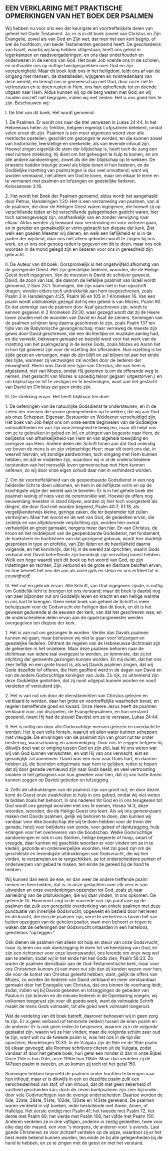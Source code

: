## EEN VERKLARING MET PRAKTISCHE OPMERKINGEN VAN HET BOEK DER PSALMEN

Wij hebben nu voor ons een der keurigste en voortreffelijkste delen van geheel het Oude Testament. Ja, er is in dit boek zoveel van Christus en Zijn Evangelie, zowel als van God en Zijn wet, dat men het een kort begrip, of wel de hoofdsom, van beide Testamenten genoemd heeft. 
De geschiedenis van Israël, waarbij wij lang hebben stilgestaan, heeft ons geleid in legerkampen en raadsvergaderingen, en ons daar onderhouden en onderwezen in de kennis van God. 
Het boek Job voerde ons in de scholen, en onthaalde ons op nuttige twistgesprekken over God en zijn voorzienigheid.
Maar dit boek leidt ons in het heiligdom, leidt ons af van de omgang met mensen, de staatslieden, wijsgeren en twistredenaars van deze wereld, en brengt ons in gemeenschap met God, door onze ziel te vertroosten en te doen rusten in Hem, ons hart opheffende tot en doende uitgaan naar Hem. Aldus kunnen wij op de berg wezen met God; en wij zouden onszelf niet begrijpen, indien wij niet zeiden: Het is ons goed hier te zijn. Beschouwen wij:

I. De titel van dit boek. Het wordt genoemd: 

1\. De Psalmen. Er wordt ons naar die titel verwezen in Lukas 24:44. In het Hebreeuws heten zij Tehillim, hetgeen eigenlijk Lofpsalmen betekent, omdat velen ervan dit zijn. Psalmen is een meer algemeen woord voor alle metrische opstellen, geschikt om gezongen te worden, en die kunnen zowel van historische, leerstellige en smekende, als van levende inhoud zijn. Hoewel zingen eigenlijk de stem der blijdschap is, heeft toch de zang een veel ruimere strekking; hij dient om het geheugen te hulp te komen, en om alle andere aandoeningen, zowel als die der blijdschap op te wekken. De priesters hadden treurige zowel als blijde tonen in hun liederen, en de Goddelijke inzetting van psalmzingen is dus veel omvattend; want wij worden vermaand, niet alleen om God te loven, maar om elkaar te leren en te vermanen met psalmen en lofzangen en geestelijke liederen, Kolossensen 3:16.

2\. Het wordt het Boek der Psalmen genoemd, aldus wordt het aangehaald door Petrus, Handelingen 1:20. Het is een verzameling van psalmen, van al de psalmen, die door de Heiligen Geest waren ingegeven, die hoewel zij op verschillende tijden en bij verschillende gelegenheden gedicht waren, hier toch samengevoegd zijn, onafhankelijk van en zonder verwijzing naar elkaar. Aldus werden zij bewaard voor verstrooiing en voor verloren gaan, en in gereder en gemakkelijk er vorm gebracht ten diepste der kerk. Ziet welk een goeden Meester wij dienen, en welk een lieflijkheid er is in de paden der wijsheid, daar ons niet alleen geboden wordt te zingen bij ons werk, en er ons ook genoeg reden is gegeven om dit te doen, maar ons ook woorden in de mond gelegd zijn en liederen voor ons in gereedheid zijn gebracht.

II. De Auteur van dit boek. Oorspronkelijk is het ongetwijfeld afkomstig van de gezegende Geest. Het zijn geestelijke liederen, woorden, die de Heilige Geest heeft ingegeven. Van de meesten is David de schrijver geweest, David, de zoon van Isaï, die daarom de liefelijke psalmist van Israël wordt genoemd, 2 Sam 23:1. Sommigen, die zijn naam niet in hun opschrift dragen, worden elders toch uitdrukkelijk aan hem toegeschreven, zoals Psalm 2 in Handelingen 4:25, Psalm 96 en 105 in 1 Kronieken 16. Van een psalm wordt uitdrukkelijk gezegd dat hij een gebed is van Mozes, Psalm 90. En dat sommige van de psalmen door Asaf geschreven zijn, wordt te kennen gegeven in 2 Kronieken 29:30, waar gezegd wordt dat zij de Heere loven zouden met de woorden van David en Asaf de zieners. Sommigen van de psalmen schijnen lang daarna geschreven te zijn, zoals Psalm 137 ten tijde van de Babylonische gevangenschap; maar verreweg de meeste zijn gewis door David geschreven, die een dichterlijke en muzikale aanleg had, en die verwekt, bekwaam gemaakt en bezield werd voor het werk van de inzetting van het psalmgezang in de kerke Gods, zoals Mozes en Aaron het in hun tijd geweest zijn voor de inzetting der offeranden. Hun inzetting is ter zijde gezet en vervangen, maar de zijn blijft en zal blijven tot aan het einde des tijde, wanneer zij verzwolgen zal worden door de liederen der eeuwigheid. Hierin was David een type van Christus, die van hem is afgestamd, niet van Mozes, omdat Hij gekomen is om de offerande weg te nemen, (het geslacht van Mozes is spoedig teloor gegaan’ uitgestorven,) en om blijdschap en lof te vestigen en te bestendigen, want aan het geslacht van David en Christus zal geen einde zijn.

III. De strekking ervan. Het heeft blijkbaar ten doel: 

1\. De oefeningen van de natuurlijke Godsdienst te ondersteunen, en in de zielen der mensen die vrome genegenheden op te welken, die wij aan God als onze Schepper, Eigenaar, Bestuurder en Weldoener verschuldigd zijn. Het boek van Job helpt ons om onze eerste beginselen van de Goddelijke volmaaktheden en van zijn voorzienigheid te bewijzen, maar dit helpt ons om ze te gebruiken in gebed en lof, en uitingen van begeerte naar Hem, de belijdenis van afhankelijkheid van Hem en van algehele toewijding en overgave aan Hem. Andere delen der Schrift tonen aan dat God oneindig ver boven de mens is en zijn vrijmachtige Heer; maar dit toont ons dat, in weerwil hiervan, wij zondige aardwormen, toch omgang met Hem kunnen hebben, en dat er middelen zijn, waardoor wij in al de onderscheidene toestanden van het menselijk leven gemeenschap met Hem kunnen oefenen, zo wij door onze eigen schuld daar niet in verhinderd worden.

2\. Om de voortreffelijkheid van de geopenbaarde Godsdienst in een nog helderder licht te doen uitkomen, en hem in de lieflijkste vorm en op de krachtigste wijze der wereld aan te bevelen. Er is in het gehele boek der psalmen weinig of niets vast de ceremoniële wet. Hoewel de offers nog eeuwenlang meesten in stand blijven, worden zij hier toch voorgesteld als dingen, die door God niet worden begeerd, Psalm 40:7; 51:18, als vergelijkenderwijs kleine, geringe zaken, die ter bestemder tijd zullen verdwijnen. Maar het woord en de wet van God, de gedeelten ervan, die zedelijk en van altijddurende verplichting zijn, worden hier overal verheerlijkt en groot gemaakt, nergens meer dan hier. En van Christus, de kroon en het middelpunt van de geopenbaarde Godsdienst, het fondament, de hoeksteen en hoofdsteen van dat gezegend gebouw, wordt hier duidelijk gesproken in type en profetie, van Zijn lijden en de heerlijkheid daarna volgende, en het koninkrijk, dat Hij in de wereld zal oprichten, waarin Gods verbond met David betreffende zijn koninkrijk zijn vervulling moest hebben. Welk een hoge waardij stelt dit boek op het woord van God, op zijn inzettingen en rechten, Zijn verbond en de grote en dierbare beloften ervan; en hoe beveelt het ons die aan als onze gids en steun en ons erfdeel tot in eeuwigheid! 

IV. Het nut en gebruik ervan. Alle Schrift, van God ingegeven zijnde, is nuttig om Goddelijk licht te brengen tot ons verstand; maar dit boek is daarbij nog van zeer bijzonder nut om Goddelijk leven en kracht en een heilige warmte in ons hart te brengen. Geen enkel boek van geheel de Schrift is meer behulpzaam voor de Godsvrucht der heiligen dan dit boek, en dit is het geweest gedurende al de eeuwen der kerk, van dat het geschreven was, en de onderscheidene delen ervan aan de opperzangmeester werden overgegeven ten diepste der kerk.

1\. Het is van nut om gezongen te worden. Verder dan Davids psalmen kunnen wij gaan, maar behoeven wij niet te gaan voor lofzangen en geestelijke liederen. Omtrent de regelen van de Hebreeuwse dichtmaat zijn de geleerden in het onzekere. Maar deze psalmen behoren naar de dichtmaat van iedere taal overgezet te worden, zo tenminste, dat zij tot stichting der gemeente gezongen kunnen worden. En mij dunkt, dat het ons zeer lieflijk en een grote troost is, als wij Davids psalmen zingen, dat wij Gode dezelfde lof offeren, die Hem geofferd werd in de dagen van David en van de andere Godvruchtige koningen van Juda. Zo rijk, zo uitnemend zijn deze Goddelijke gedichten, dat zij nooit uitgeput kunnen worden en nooit versleten of verouderd zijn.

2\. Het is van nut om door de dienstknechten van Christus gelezen en verklaard te worden, daar het grote en voortreffelijke waarheden bevat, en regelen betreffende goed en kwaad. Onze Heere Jezus heeft de psalmen verklaard voor zijn discipelen, de Evangeliepsalmen, en hun verstand geopend, (want Hij had de sleutel Davids) om ze te verstaan, Lukas 24:44.

3\. Het is nuttig om door alle Godvruchtige mensen gelezen en overdacht te worden. Het is een volle fontein, waaruit wij allen water kunnen scheppen met vreugde. De ervaringen van de psalmist zijn van groot nut ter onzer bestiering, waarschuwing en aanmoediging. Door ons te zeggen hetgeen hij dikwijls doet wat er omging tussen God en zijn ziel, laat hij ons weten wat wij van God kunnen verwachten, en wat Hij van ons verwacht, eist en genadiglijk zal aannemen. David was een man naar Gods hart, en daarom hebben zij, die bevinden enigermate naar hem te gelijken, reden te hopen dat zij door genade vernieuwd zijn naar Gods beeld, en veel vertroosting smaken in het getuigenis van hun geweten voor hen, dat zij van harte Amen kunnen zeggen op Davids gebeden en lofzegging.

4\. Zelfs de uitdrukkingen van de psalmist zijn van groot nut, en door dezen komt de Geest onze zwakheden te hulp in ons gebed, omdat wij niet weten te bidden zoals het behoort. In ons naderen tot God en in ons terugkeren tot God wordt ons gezegd woorden met ons te nemen, Hoséa 14:3, deze woorden, woorden, die de Heilige Geest ons leert. Als wij ons gemeenzaam maken met Davids psalmen, gelijk wij behoren te doen, dan kunnen wij vandaar voor elke boodschap die wij te doen hebben voor de troon der genade, hetzij voor belijdenis van zonde, voor gebed of dankzegging, hulp erlangen voor het overleveren van die boodschap. Welke Godvruchtige aandoeningen er ook in ons Sterken, heilige begeerte of hoop, smart of vreugde, daar kunnen wij geschikte woorden er voor vinden om ze in te kleden, gezonde en onderwerpelijke woorden. Het zal goed zijn om de geschiktste en levendigste uitdrukkingen van Godsvrucht, die wij hier vinden, te verzamelen en te rangschikken, ze tot onderscheidene punten of onderwerpen van gebed te maken, ten einde ze gereed bij de hand te hebben.

Wij kunnen dan eens de ene, en dan weer de andere treffende psalm nemen en hem bidden, dat is: in onze gedachten over elk vers er van uitweiden en onze overdenkingen opzenden tot God, zoals zij naar aanleiding van de uitdrukkingen, die wij daar vinden, in ons opkomen. 
De geleerde Dr. Hammond zegt in de voorrede van zijn parafrase op de psalmen dat zulk een geregelde overdenking van enkele psalmen met deze punctuatie van innerlijke Godsvrucht, opgewekt en bezield door het leven en de kracht, die erin de psalmen zijn, verre te verkiezen is boven het van buiten opzeggen van de gehelen psalter, want men behoort er tegen te waken dat de oefeningen der Godsvrucht ontaarden in een harteloos, geesteloos "opzeggen." 

Ook dienen de psalmen niet alleen tot hulp en steun van onze Godsvrucht, maar zij leren ons ook dankzegging te doen tot verheerlijking van God, en zijn een richtsnoer voor onze levenswandel, ons lerende om onze weg wel aan te stellen, zodat wij in het einde het heil Gods zien, Psalm 58:23. Zo waren de psalmen dienstbaar aan de Oud-Testamentische kerk, maar voor ons Christenen kunnen zij van meer nut zijn dan zij konden wezen voor hen, die voor de komst van Christus geleefd hebben, want, gelijk de offers van Mozes, zo worden de liederen van David verklaard en meer verstaanbaar gemaakt door het Evangelie van Christus, dat ons binnen de voorhang leidt; zodat, indien wij bij Davids gebeden en lofzeggingen de gebeden van Paulus in zijn brieven en de nieuwe liederen in de Openbaring voegen, wij volkomen toegerust zijn voor dit goede werk, want de volmaakte Schrift maakt de mens Gods volmaakt, tot alle goed werk volmaakt toegerust. 

Wat de verdeling van dit boek betreft, daarover behoeven wij in geen zorg te zijn. Er is geen verband (of tenminste zelden) tussen de enen psalm en de anderen. Er is ook geen reden te bespeuren, waarom zij in de volgorde geplaatst zijn, waarin wij ze hier vinden; maar die volgorde schijnt zeer oud te zijn, want wat nu de tweede psalm is, was het ook in de tijd der apostelen, Handelingen 13:33. In de Vulgata zijn de 9de en de 10de psalm bij elkaar gevoegd; alle Roomse schrijvers citeren uit de Vulgata, zodat vandaar af door het gehele boek, hun getal een minder is dan in onze Bijbel. Onze 11de is hun l2de, onze 119de hun 118de. Maar dan verdelen zij de 147sten psalm in tweeën, en zo komen zij toch tot het getal 150. 

Sommigen hebben beproefd de psalmen onder hoofden te brengen naar hun inhoud; maar er is dikwijls in een en dezelfde psalm zulk een verscheidenheid van stof, of van inhoud, dat dit met geen zekerheid of vastheid geschieden kan; doch de zeven boetpsalmen zijn zeer bijzonder door vele Godvruchtigen van de overige onderscheiden. Daartoe worden de 6de, 32ste, 38ste, 51ste, 102de, 130ste en 143ste gerekend. 
De psalmen waren verdeeld in vijf boeken, ieder besluitende met Amen, Amen, of Halleluja. Het eerste eindigt met Psalm 41; het tweede met Psalm 72, het derde met Psalm 89; het vierde met Psalm 106, het vijfde met Psalm 150. Anderen verdelen ze in drie vijftigen, anderen in zestig gedeelten, twee voor elke dag der maand, een voor ‘s morgens, de anderen voor ‘s avonds. Laat goede Christenen ze voor zichzelf verdelen op de wijze, waardoor zij er het best mede bekend kunnen worden, ten einde ze bij alle gelegenheden bij de hand te hebben, en ze te zingen met de geest en met het verstand. 
